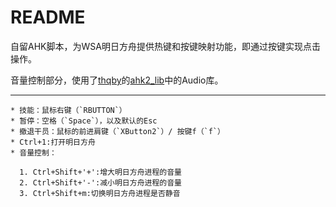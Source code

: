 # README


自留AHK脚本，为WSA明日方舟提供热键和按键映射功能，即通过按键实现点击操作。


音量控制部分，使用了[thqby](https://github.com/thqby)的[ahk2_lib](https://github.com/thqby/ahk2_lib)中的Audio库。

---


    * 技能：鼠标右键（`RBUTTON`​​）
    * 暂停：空格（`Space`​​），以及默认的Esc
    * 撤退干员：鼠标的前进肩键（`XButton2`​）/ 按键f（​`f`​）
    * Ctrl+1:打开明日方舟
    * 音量控制：

      1. Ctrl+Shift+'+':增大明日方舟进程的音量
      2. Ctrl+Shift+'-':减小明日方舟进程的音量
      3. Ctrl+Shift+m:切换明日方舟进程是否静音

